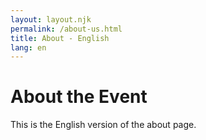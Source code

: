 ```yaml
---
layout: layout.njk
permalink: /about-us.html
title: About - English
lang: en
---
```

# About the Event
This is the English version of the about page.
